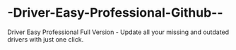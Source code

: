 # -Driver-Easy-Professional-Github--
Driver Easy Professional  Full Version - Update all your missing and outdated drivers with just one click.

